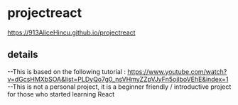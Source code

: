 # projectreact
https://913AliceHincu.github.io/projectreact 

## details
--This is based on the following tutorial : https://www.youtube.com/watch?v=dGcsHMXbSOA&list=PLDyQo7g0_nsVHmyZZpVJyFn5ojlboVEhE&index=1 \
--This is not a personal project, it is a beginner friendly / introductive project for those who started learning React 
